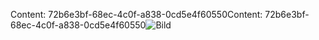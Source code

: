 <span data-ttu-id="2ba2a-101">Content: 72b6e3bf-68ec-4c0f-a838-0cd5e4f60550</span><span class="sxs-lookup"><span data-stu-id="2ba2a-101">Content: 72b6e3bf-68ec-4c0f-a838-0cd5e4f60550</span></span>![Bild](f5b3801e-2ce7-4384-a9cc-58d8851f7fd4.png)
